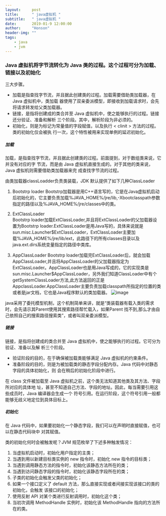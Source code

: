 ```yaml
---
layout:     post
title:      " java虚拟机 "
subtitle:   " java虚拟机 "
date:       2019-01-9 12:00:00
author:     "Honson"
header-img: ""
tags:
    - java
    - jvm
---
```




### Java 虚拟机将字节流转化为 Java 类的过程。这个过程可分为加载、链接以及初始化
三大步骤。
- 加载是指查找字节流，并且据此创建类的过程。加载需要借助类加载器，在 Java 虚拟机中，类加载
器使用了双亲委派模型，即接收到加载请求时，会先将请求转发给父类加载器。
- 链接，是指将创建成的类合并至 Java 虚拟机中，使之能够执行的过程。链接还分验证、准备和解析
三个阶段。其中，解析阶段为非必须的。
- 初始化，则是为标记为常量值的字段赋值，以及执行 < clinit > 方法的过程。类的初始化仅会被执
行一次，这个特性被用来实现单例的延迟初始化。

##### 加载
加载，是指查找字节流，并且据此创建类的过程。前面提到，对于数组类来说，它并没有对应的字
节流，而是由 Java 虚拟机直接生成的。对于其他的类来说，Java 虚拟机则需要借助类加载器来完
成查找字节流的过程。

由类加载器classLoadder负责类装载，JDK 默认提供了如下几种ClassLoader
1. Bootstrp loader
Bootstrp加载器是用C++语言写的，它是在Java虚拟机启动后初始化的，它主要负责加载%JAVA_HOME%/jre/lib,-Xbootclasspath参数指定的路径以及%JAVA_HOME%/jre/classes中的类。

2. ExtClassLoader  
Bootstrp loader加载ExtClassLoader,并且将ExtClassLoader的父加载器设置为Bootstrp loader.ExtClassLoader是用Java写的，具体来说就是 sun.misc.Launcher$ExtClassLoader，ExtClassLoader主要加载%JAVA_HOME%/jre/lib/ext，此路径下的所有classes目录以及java.ext.dirs系统变量指定的路径中类库。

3. AppClassLoader 
Bootstrp loader加载完ExtClassLoader后，就会加载AppClassLoader,并且将AppClassLoader的父加载器指定为 ExtClassLoader。AppClassLoader也是用Java写成的，它的实现类是 sun.misc.Launcher$AppClassLoader，另外我们知道ClassLoader中有个getSystemClassLoader方法,此方法返回的正是AppclassLoader.AppClassLoader主要负责加载classpath所指定的位置的类或者是jar文档，它也是Java程序默认的类加载器。
![image](http://static.oschina.net/uploads/img/201405/09113619_cx03.png)

java采用了委托模型机制，这个机制简单来讲，就是“类装载器有载入类的需求时，会先请示其Parent使用其搜索路径帮忙载入，如果Parent 找不到,那么才由自己依照自己的搜索路径搜索类”，或者叫双亲委派模型。

##### 链接
链接，是指将创建成的类合并至 Java 虚拟机中，使之能够执行的过程。它可分为验证、准备以及解
析三个阶段。
- 验证阶段的目的，在于确保被加载类能够满足 Java 虚拟机的约束条件。
- 准备阶段的目的，则是为被加载类的静态字段分配内存。Java 代码中对静态字段的具体初始化，则
会在稍后的初始化阶段中进行。

在 class 文件被加载至 Java 虚拟机之前，这个类无法知道其他类及其方法、字段所对应的具体地
址，甚至不知道自己方法、字段的地址。因此，每当需要引用这些成员时，Java 编译器会生成一个
符号引用。在运行阶段，这个符号引用一般都能够无歧义地定位到具体目标上。

##### 初始化
在 Java 代码中，如果要初始化一个静态字段，我们可以在声明时直接赋值，也可以在静态代码块中
对其赋值。

类的初始化何时会被触发呢？JVM 规范枚举了下述多种触发情况：
1. 当虚拟机启动时，初始化用户指定的主类；
2. 当遇到用以新建目标类实例的 new 指令时，初始化 new 指令的目标类；
3. 当遇到调用静态方法的指令时，初始化该静态方法所在的类；
4. 当遇到访问静态字段的指令时，初始化该静态字段所在的类；
5. 子类的初始化会触发父类的初始化；
6. 如果一个接口定义了 default 方法，那么直接实现或者间接实现该接口的类的初始化，会触发
该接口的初始化；
7. 使用反射 API 对某个类进行反射调用时，初始化这个类；
8. 当初次调用 MethodHandle 实例时，初始化该 MethodHandle 指向的方法所在的类。





